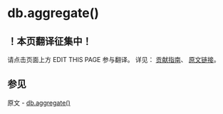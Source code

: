# db.aggregate()

## ！本页翻译征集中！

请点击页面上方 EDIT THIS PAGE 参与翻译。
详见：
[贡献指南]( https://github.com/JinMuInfo/MongoDB-Manual-zh/blob/master/CONTRIBUTING.md )、
[原文链接](  https://docs.mongodb.com/manual/reference/method/db.aggregate/  )。

## 参见

原文 - [db.aggregate()]( https://docs.mongodb.com/manual/reference/method/db.aggregate/ )

